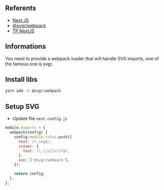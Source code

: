 ## Referents

- [Next JS](https://nextjs.org/)
- [@svgr/webpack](https://www.npmjs.com/package/@svgr/webpack)
- [TP NextJS](https://tampm.com/blog/next-js/)

## Informations

You need to provide a webpack loader that will handle SVG imports, one of the famous one is svgr.

## Install libs

```bash
yarn add -D @svgr/webpack
```

## Setup SVG

- Update file `next.config.js`

```js
module.exports = {
  webpack(config) {
    config.module.rules.push({
      test: /\.svg$/,
      issuer: {
        test: /\.(js|ts)x?$/,
      },
      use: ['@svgr/webpack'],
    });

    return config;
  },
};
```
